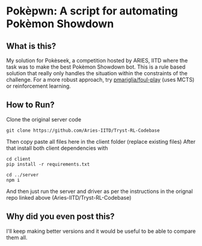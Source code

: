 # Pokèpwn: A script for automating Pokèmon Showdown

## What is this?
My solution for Pokèseek, a competition hosted by ARIES, IITD where the task was to make the best Pokèmon Showdown bot.
This is a rule based solution that really only handles the situation within the constraints of the challenge. For a more robust approach, try [pmariglia/foul-play](https://github.com/pmariglia/foul-play) (uses MCTS) or reinforcement learning.

## How to Run?
Clone the original server code
```
git clone https://github.com/Aries-IITD/Tryst-RL-Codebase
```

Then copy paste all files here in the client folder (replace existing files)
After that install both client dependencies with

```
cd client
pip install -r requirements.txt

cd ../server
npm i
```

And then just run the server and driver as per the instructions in the orignal repo linked above (Aries-IITD/Tryst-RL-Codebase)

## Why did you even post this?
I'll keep making better versions and it would be useful to be able to compare them all.
##
